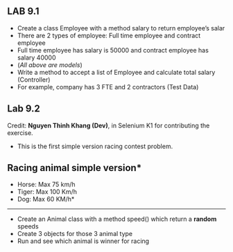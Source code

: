 ## LAB 9.1
- Create a class Employee with a method salary to return employee’s salar
- There are 2 types of employee: Full time employee and contract employee
- Full time employee has salary is 50000 and contract employee has salary 40000
- (_All above are models_)
- Write a method to accept a list of Employee and calculate total salary (Controller)
- For example, company has 3 FTE and 2 contractors (Test Data)

## Lab 9.2
Credit: **Nguyen Thinh Khang (Dev)**, in Selenium K1 for contributing the exercise.
* This is the first simple version racing contest problem.
## Racing animal simple version* 
* Horse: Max 75 km/h
* Tiger: Max 100 Km/h
* Dog: Max 60 KM/h*
---
* Create an Animal class with a method speed() which return a **random** speeds
* Create 3 objects for those 3 animal type
* Run and see which animal is winner for racing